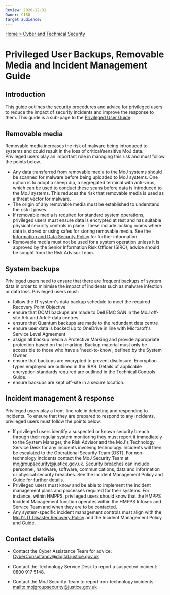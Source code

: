```yaml
---
Review: 2020-12-31
Owner: CISO
Target audience:
---
```


[Home > Cyber and Technical Security](home-security-policies-guides.md)

# Privileged User Backups, Removable Media and Incident Management Guide

## Introduction

This guide outlines the security procedures and advice for privileged users to reduce the impact of security incidents and improve the response to them. This guide is a sub-page to the [Privileged User Guide](../privileged-user-guide/).

## Removable media

Removable media increases the risk of malware being introduced to systems and could result in the loss of critical/sensitive MoJ data. Privileged users play an important role in managing this risk and must follow the points below.

- Any data transferred from removable media to the MoJ systems should be scanned for malware before being uploaded to MoJ systems. One option is to adopt a sheep dip, a segregated terminal with anti-virus, which can be used to conduct these scans before data is introduced to the MoJ systems. This reduces the risk that removable media is used as a threat vector for malware.
- The origin of any removable media must be established to understand the risk it poses.
- If removable media is required for standard system operations, privileged users must ensure data is encrypted at rest and has suitable physical security controls in place. These include locking rooms where data is stored or using safes for storing removable media. See the [Information and Data Security Policy](../information-and-data-security-policy/) for further information.
- Removable media must not be used for a system operation unless it is approved by the Senior Information Risk Officer (SIRO); advice should be sought from the Risk Advisor Team.

## System backups

Privileged users need to ensure that there are frequent backups of system data in order to minimise the impact of incidents such as malware infection or data loss. Privileged users must:

- follow the IT system's data backup schedule to meet the required Recovery Point Objective
- ensure that DOM1 backups are made to Dell EMC SAN in the MoJ off-site Ark and Ark-F data centres.
- ensure that Quantum backups are made to the redundant data centre
- ensure user data is backed up to OneDrive in line with Microsoft's Service Level Agreement
- assign all backup media a Protective Marking and provide appropriate protection based on that marking. Backup material must only be accessible to those who have a 'need-to-know', defined by the System Owner.
- ensure that backups are encrypted to prevent disclosure. Encryption types employed are outlined in the IRAR. Details of applicable encryption standards required are outlined in the Technical Controls Guide.
- ensure backups are kept off-site in a secure location.

## Incident management & response

Privileged users play a front-line role in detecting and responding to incidents. To ensure that they are prepared to respond to any incidents, privileged users must follow the points below.

- If privileged users identify a suspected or known security breach through their regular system monitoring they must report it immediately to the System Manager, the Risk Advisor and the MoJ's Technology Service Desk for any incidents involving technology. Incidents will then be escalated to the Operational Security Team (OST). For non-technology incidents contact the MoJ Security Team at [mojgroupsecurity@justice.gov.uk](mailto:mojgroupsecurity@justice.gov.uk). Security breaches can include personnel, hardware, software, communications, data and information or physical security breaches. See the Incident Management Policy and Guide for further details.
- Privileged users must know and be able to implement the incident management plans and processes required for their systems. For instance, within HMPPS, privileged users should know that the HMPPS Incident Management function operates within the HMPPS Infosec and Service Team and when they are to be contacted.
- Any system-specific incident management controls must align with the [MoJ's IT Disaster Recovery Policy](https://intranet.justice.gov.uk/guidance/security/it-computer-security/ict-security-policy-framework/it-disaster-recovery-policy/) and the Incident Management Policy and Guide.

## Contact details

 - Contact the Cyber Assistance Team for advice: [CyberConsultancy@digital.justice.gov.uk](mailto:CyberConsultancy@digital.justice.gov.uk)

 - Contact the Technology Service Desk to report a suspected incident: 0800 917 5148.

 - Contact the MoJ Security Team to report non-technology incidents - [mailto:mojgroupsecurity@justice.gov.uk](mojgroupsecurity@justice.gov.uk)
